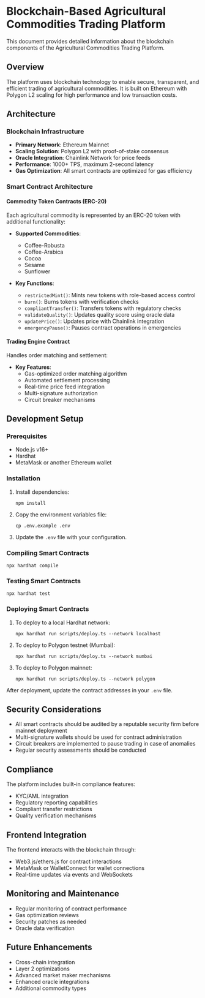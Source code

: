 # Blockchain-Based Agricultural Commodities Trading Platform

This document provides detailed information about the blockchain components of the Agricultural Commodities Trading Platform.

## Overview

The platform uses blockchain technology to enable secure, transparent, and efficient trading of agricultural commodities. It is built on Ethereum with Polygon L2 scaling for high performance and low transaction costs.

## Architecture

### Blockchain Infrastructure

- **Primary Network**: Ethereum Mainnet
- **Scaling Solution**: Polygon L2 with proof-of-stake consensus
- **Oracle Integration**: Chainlink Network for price feeds
- **Performance**: 1000+ TPS, maximum 2-second latency
- **Gas Optimization**: All smart contracts are optimized for gas efficiency

### Smart Contract Architecture

#### Commodity Token Contracts (ERC-20)

Each agricultural commodity is represented by an ERC-20 token with additional functionality:

- **Supported Commodities**:
  - Coffee-Robusta
  - Coffee-Arabica
  - Cocoa
  - Sesame
  - Sunflower

- **Key Functions**:
  - `restrictedMint()`: Mints new tokens with role-based access control
  - `burn()`: Burns tokens with verification checks
  - `compliantTransfer()`: Transfers tokens with regulatory checks
  - `validateQuality()`: Updates quality score using oracle data
  - `updatePrice()`: Updates price with Chainlink integration
  - `emergencyPause()`: Pauses contract operations in emergencies

#### Trading Engine Contract

Handles order matching and settlement:

- **Key Features**:
  - Gas-optimized order matching algorithm
  - Automated settlement processing
  - Real-time price feed integration
  - Multi-signature authorization
  - Circuit breaker mechanisms

## Development Setup

### Prerequisites

- Node.js v16+
- Hardhat
- MetaMask or another Ethereum wallet

### Installation

1. Install dependencies:
   ```
   npm install
   ```

2. Copy the environment variables file:
   ```
   cp .env.example .env
   ```

3. Update the `.env` file with your configuration.

### Compiling Smart Contracts

```
npx hardhat compile
```

### Testing Smart Contracts

```
npx hardhat test
```

### Deploying Smart Contracts

1. To deploy to a local Hardhat network:
   ```
   npx hardhat run scripts/deploy.ts --network localhost
   ```

2. To deploy to Polygon testnet (Mumbai):
   ```
   npx hardhat run scripts/deploy.ts --network mumbai
   ```

3. To deploy to Polygon mainnet:
   ```
   npx hardhat run scripts/deploy.ts --network polygon
   ```

After deployment, update the contract addresses in your `.env` file.

## Security Considerations

- All smart contracts should be audited by a reputable security firm before mainnet deployment
- Multi-signature wallets should be used for contract administration
- Circuit breakers are implemented to pause trading in case of anomalies
- Regular security assessments should be conducted

## Compliance

The platform includes built-in compliance features:

- KYC/AML integration
- Regulatory reporting capabilities
- Compliant transfer restrictions
- Quality verification mechanisms

## Frontend Integration

The frontend interacts with the blockchain through:

- Web3.js/ethers.js for contract interactions
- MetaMask or WalletConnect for wallet connections
- Real-time updates via events and WebSockets

## Monitoring and Maintenance

- Regular monitoring of contract performance
- Gas optimization reviews
- Security patches as needed
- Oracle data verification

## Future Enhancements

- Cross-chain integration
- Layer 2 optimizations
- Advanced market maker mechanisms
- Enhanced oracle integrations
- Additional commodity types
